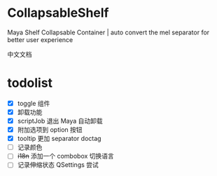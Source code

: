 # CollapsableShelf
Maya Shelf Collapsable Container | auto convert the mel separator for better user experience

中文文档

# todolist

- [x] toggle 组件
- [x] 卸载功能
- [x] scriptJob 退出 Maya 自动卸载
- [x] 附加选项到 option 按钮
- [x] tooltip 更加 separator doctag
- [ ] 记录颜色
- [ ] ~~i18n~~ 添加一个 combobox 切换语言
- [ ] 记录伸缩状态 QSettings 尝试